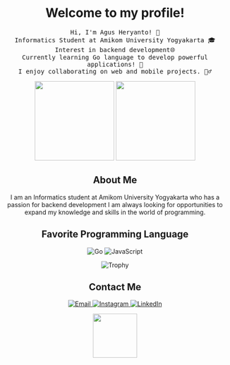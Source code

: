 <h1 align="center">Welcome to my profile!</h1>
<p align="center">
<samp>Hi, I'm Agus Heryanto! 👋<br>
  Informatics Student at Amikom University Yogyakarta 🎓<br>
  Interest in backend development🌐<br>
  Currently learning Go language to develop powerful applications! 🚀<br>
  I enjoy collaborating on web and mobile projects. 👯‍♂️<br>
  </sample>
</p>

<p align="center">
  <img height="180em" src="https://streak-stats.demolab.com?user=agusheryanto182&theme=algolia&border_radius=10"/>
  <img height="180em" src="https://github-readme-stats.vercel.app/api/top-langs/?username=agusheryanto182&layout=compact&langs_count=8&theme=algolia"/>
</p>

<h2 align="center">About Me</h2>
<p align="center">
I am an Informatics student at Amikom University Yogyakarta who has a passion for backend development I am always looking for opportunities to expand my knowledge and skills in the world of programming.
</p>

<h2 align="center">Favorite Programming Language</h2>
<p align="center">
  <img src="https://img.shields.io/badge/Go-00ADD8?style=for-the-badge&logo=go&logoColor=white" alt="Go">
  <img src="https://img.shields.io/badge/JavaScript-F7DF1E?style=for-the-badge&logo=javascript&logoColor=black" alt="JavaScript">
</p>


<p align="center">
  <img src="https://github-profile-trophy.vercel.app/?username=agusheryanto182&layout=compact&langs_count=8&theme=algolia" alt="Trophy" align="center" style="margin: 0 auto;">
</p>


<h2 align="center">Contact Me</h2>
<p align="center">
  <a href="mailto:agusheryanto.business@gmail.com">
  <img src="https://img.shields.io/badge/Email-D14836?style=for-the-badge&logo=gmail&logoColor=white" alt="Email">
</a>
  <a href="https://www.instagram.com/agusheryanto182/">
    <img src="https://img.shields.io/badge/Instagram-E4405F?style=for-the-badge&logo=instagram&logoColor=white" alt="Instagram">
  </a>
  <a href="https://www.linkedin.com/in/agus-heryanto-b34561284/">
    <img src="https://img.shields.io/badge/LinkedIn-0077B5?style=for-the-badge&logo=linkedin&logoColor=white" alt="LinkedIn">
  </a>
</p>

<div id="header" align="center">
  <img src="https://media.giphy.com/media/2IudUHdI075HL02Pkk/giphy.gif" width="100"/>
  <div id="badges">
  </div>
  <img src="https://komarev.com/ghpvc/?username=agusheryanto182&style=flat-square&color=blue" alt=""/>
  </div>
